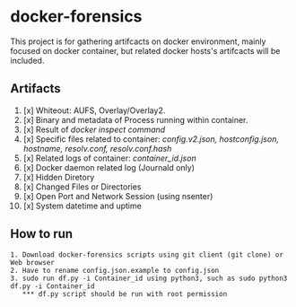 # docker-forensics
This project is for gathering artifcacts on docker environment, mainly focused on docker container,
but related docker hosts's artifcacts will be included.

## Artifacts
1.  [x] Whiteout: AUFS, Overlay/Overlay2.
2.  [x] Binary and metadata of Process running within container.
3.  [x] Result of *docker inspect command*
4.  [x] Specific files related to container: *config.v2.json, hostconfig.json, hostname, resolv.conf, resolv.conf.hash*
5.  [x] Related logs of container: *container_id.json*
6.  [x] Docker daemon related log (Journald only)
7.  [x] Hidden Diretory
8.  [x] Changed Files or Directories
9.  [x] Open Port and Network Session (using nsenter)
10. [x] System datetime and uptime


## How to run
```
1. Download docker-forensics scripts using git client (git clone) or Web browser
2. Have to rename config.json.example to config.json
3. sudo run df.py -i Container_id using python3, such as sudo python3 df.py -i Container_id
   *** df.py script should be run with root permission
```

